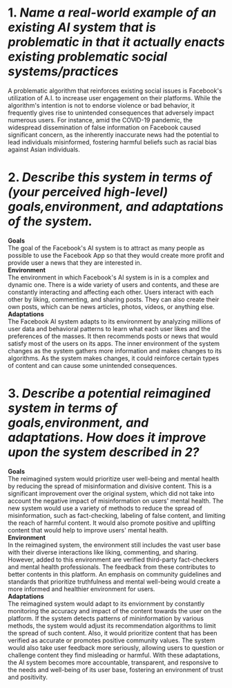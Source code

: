 # 1. _Name a real-world example of an existing AI system that is problematic in that it actually enacts existing problematic social systems/practices_

A problematic algorithm that reinforces existing social issues is Facebook's utilization of A.I. to increase user engagement on their platforms. While the algorithm's intention is not to endorse violence or bad behavior, it frequently gives rise to unintended consequences that adversely impact numerous users. For instance, amid the COVID-19 pandemic, the widespread dissemination of false information on Facebook caused significant concern, as the inherently inaccurate news had the potential to lead individuals misinformed, fostering harmful beliefs such as racial bias against Asian individuals.

# 2. _Describe this system in terms of (your perceived high-level) **goals**,**environment**, and **adaptations** of the system._

**Goals**    
    The goal of the Facebook's AI system is to attract as many people as possible to use the Facebook App so that they would create more profit and provide user a news that they are interested in.    
**Environment**      
    The environment in which Facebook's AI system is in is a complex and dynamic one. There is a wide variety of users and contents, and these are constantly interacting and affecting each other. Users interact with each other by liking, commenting, and sharing posts. They can also create their own posts, which can be news articles, photos, videos, or anything else.         
**Adaptations**     
    The Facebook AI system adapts to its environment by analyzing millions of user data and behavioral patterns to learn what each user likes and the preferences of the masses. It then recommends posts or news that would satisfy most of the users on its apps. The inner environment of the system changes as the system gathers more information and makes changes to its algorithms. As the system makes changes, it could reinforce certain types of content and can cause some unintended consequences.        

# 3. _Describe a potential reimagined system in terms of **goals**,**environment**, and **adaptations**. How does it improve upon the system described in 2?_

**Goals**    
   The reimagined system would prioritize user well-being and mental health by reducing the spread of misinformation and divisive content. This is a significant improvement over the original system, which did not take into account the negative impact of misinformation on users' mental health. 
   The new system would use a variety of methods to reduce the spread of misinformation, such as fact-checking, labeling of false content, and limiting the reach of harmful content. It would also promote positive and uplifting content that would help to improve users' mental health.         
**Environment**      
    In the reimagined system, the environment still includes the vast user base with their diverse interactions like liking, commenting, and sharing. However, added to this environment are verified third-party fact-checkers and mental health professionals. The feedback from these contributes to better contents in this platform. An emphasis on community guidelines and standards that prioritize truthfulness and mental well-being would create a more informed and healthier environment for users.    
**Adaptations**     
    The reimagined system would adapt to its enviornment by constantly monitoring the accuracy and impact of the content towards the user on the platform. If the system detects patterns of mininformation by various methods, the system would adjust its recommendation algorithms to limit the spread of such content. Also, it would prioritize content that has been verified as accurate or promotes positive community values. The system would also take user feedback more seriously, allowing users to question or challenge content they find misleading or harmful. With these adaptations, the AI system becomes more accountable, transparent, and responsive to the needs and well-being of its user base, fostering an environment of trust and positivity.        